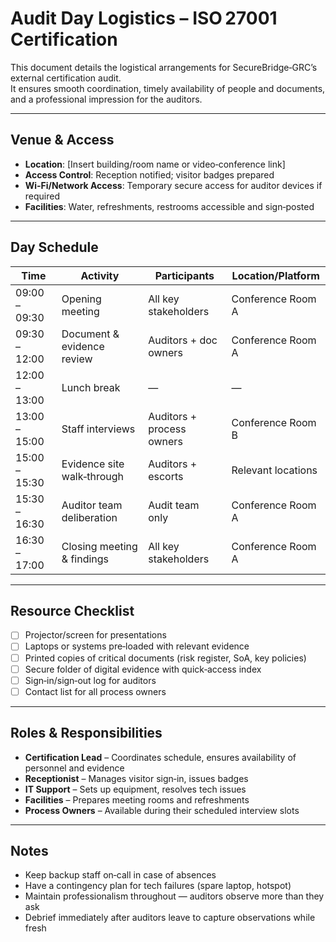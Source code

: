 # Audit Day Logistics – ISO 27001 Certification

This document details the logistical arrangements for SecureBridge‑GRC’s external certification audit.  
It ensures smooth coordination, timely availability of people and documents, and a professional impression for the auditors.

---

##  Venue & Access

- **Location**: [Insert building/room name or video‑conference link]  
- **Access Control**: Reception notified; visitor badges prepared  
- **Wi‑Fi/Network Access**: Temporary secure access for auditor devices if required  
- **Facilities**: Water, refreshments, restrooms accessible and sign‑posted

---

## Day Schedule

| Time | Activity | Participants | Location/Platform |
|------|----------|--------------|-------------------|
| 09:00 – 09:30 | Opening meeting | All key stakeholders | Conference Room A |
| 09:30 – 12:00 | Document & evidence review | Auditors + doc owners | Conference Room A |
| 12:00 – 13:00 | Lunch break | — | — |
| 13:00 – 15:00 | Staff interviews | Auditors + process owners | Conference Room B |
| 15:00 – 15:30 | Evidence site walk‑through | Auditors + escorts | Relevant locations |
| 15:30 – 16:30 | Auditor team deliberation | Audit team only | Conference Room A |
| 16:30 – 17:00 | Closing meeting & findings | All key stakeholders | Conference Room A |

---

##  Resource Checklist

- [ ] Projector/screen for presentations  
- [ ] Laptops or systems pre‑loaded with relevant evidence  
- [ ] Printed copies of critical documents (risk register, SoA, key policies)  
- [ ] Secure folder of digital evidence with quick‑access index  
- [ ] Sign‑in/sign‑out log for auditors  
- [ ] Contact list for all process owners

---

##  Roles & Responsibilities

- **Certification Lead** – Coordinates schedule, ensures availability of personnel and evidence  
- **Receptionist** – Manages visitor sign‑in, issues badges  
- **IT Support** – Sets up equipment, resolves tech issues  
- **Facilities** – Prepares meeting rooms and refreshments  
- **Process Owners** – Available during their scheduled interview slots

---

##  Notes

- Keep backup staff on‑call in case of absences  
- Have a contingency plan for tech failures (spare laptop, hotspot)  
- Maintain professionalism throughout — auditors observe more than they ask  
- Debrief immediately after auditors leave to capture observations while fresh
